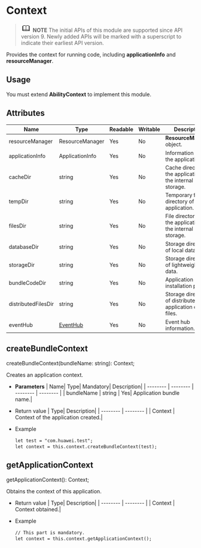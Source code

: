 # Context

> ![icon-note.gif](public_sys-resources/icon-note.gif) **NOTE**
> The initial APIs of this module are supported since API version 9. Newly added APIs will be marked with a superscript to indicate their earliest API version.


Provides the context for running code, including **applicationInfo** and **resourceManager**.


## Usage


You must extend **AbilityContext** to implement this module.


## Attributes

  | Name| Type| Readable| Writable| Description| 
| -------- | -------- | -------- | -------- | -------- |
| resourceManager | ResourceManager | Yes| No| **ResourceManager** object.| 
| applicationInfo | ApplicationInfo | Yes| No| Information about the application.| 
| cacheDir | string | Yes| No| Cache directory of the application on the internal storage.| 
| tempDir | string | Yes| No| Temporary file directory of the application.| 
| filesDir | string | Yes| No| File directory of the application on the internal storage.| 
| databaseDir | string | Yes| No| Storage directory of local data.| 
| storageDir | string | Yes| No| Storage directory of lightweight data.| 
| bundleCodeDir | string | Yes| No| Application installation path.| 
| distributedFilesDir | string | Yes| No| Storage directory of distributed application data files.| 
| eventHub | [EventHub](js-apis-eventhub.md) | Yes| No| Event hub information.| 


## createBundleContext

createBundleContext(bundleName: string): Context;

Creates an application context.

- **Parameters**
    | Name| Type| Mandatory| Description| 
  | -------- | -------- | -------- | -------- |
  | bundleName | string | Yes| Application bundle name.| 

- Return value
    | Type| Description| 
  | -------- | -------- |
  | Context | Context of the application created.| 

- Example
    
  ```
  let test = "com.huawei.test";
  let context = this.context.createBundleContext(test);
  ```


## getApplicationContext

getApplicationContext(): Context;

Obtains the context of this application.

- Return value
    | Type| Description| 
  | -------- | -------- |
  | Context | Context obtained.| 

- Example
    
  ```
  // This part is mandatory.
  let context = this.context.getApplicationContext();
  ```
